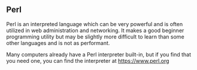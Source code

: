 ## Perl
Perl is an interpreted language which can be very powerful and is often
utilized in web administration and networking. It makes a good beginner
programming utility but may be slightly more difficult to learn than some
other languages and is not as performant.

Many computers already have a Perl interpreter built-in, but if you find that
you need one, you can find the interpreter at https://www.perl.org